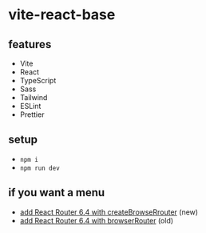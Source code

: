 # vite-react-base

## features

- Vite
- React
- TypeScript
- Sass
- Tailwind
- ESLint
- Prettier

## setup

- `npm i`
- `npm run dev`

## if you want a menu

- [add React Router 6.4 with createBrowseRrouter](https://github.com/edwardtanguay/vite-react-menu-createbrowserrouter) (new)
- [add React Router 6.4 with browserRouter](https://github.com/edwardtanguay/vite-react-menu-createbrowserrouter) (old)
